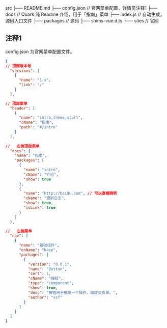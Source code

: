 
src
├── README.md
├── config.json // 官网菜单配置，详情见注释1
├── docs        // Quark 纯 Readme 介绍，用于「指南」菜单
├── index.js    // 自动生成，源码入口文件
├── packages    // 源码
├── shims-vue.d.ts
└── sites       // 官网

## 注释1

config.json 为官网菜单配置文件。

```json
{
// 顶部版本号
  "versions": [
    {
      "name": "1.x",
      "link": "/"
    }
  ],

// 顶部菜单
  "header": [
    {
      "name": "intro,theme,start",
      "cName": "指南",
      "path": "#/intro"
    }
  ],
  
//   左侧顶部菜单
  "docs": {
    "name": "指南",
    "packages": [
      {
        "name": "intro",
        "cName": "介绍",
        "show": true
      },
      {
        "name": "http://baidu.com", // 可以直接跳转
        "cName": "更新日志",
        "show": true,
        "isLink": true
      }
    ]
  },

//   左侧菜单
  "nav": [
    {
      "name": "基础组件",
      "enName": "base",
      "packages": [
        {
          "version": "0.0.1",
          "name": "Button",
          "sort": 1,
          "cName": "按钮",
          "type": "component",
          "show": true,
          "desc": "按钮用于触发一个操作，如提交表单。",
          "author": "xsf"
        }
      ]
    }
  ]
}
```